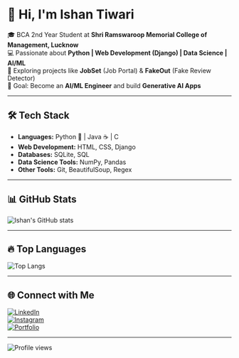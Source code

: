 # 👋 Hi, I'm Ishan Tiwari  

🎓 BCA 2nd Year Student at **Shri Ramswaroop Memorial College of Management, Lucknow**  
💻 Passionate about **Python | Web Development (Django) | Data Science | AI/ML**  
🚀 Exploring projects like **JobSet** (Job Portal) & **FakeOut** (Fake Review Detector)  
🎯 Goal: Become an **AI/ML Engineer** and build **Generative AI Apps**  

---

## 🛠 Tech Stack  
- **Languages:** Python 🐍 | Java ☕ | C  
- **Web Development:** HTML, CSS, Django  
- **Databases:** SQLite, SQL  
- **Data Science Tools:** NumPy, Pandas  
- **Other Tools:** Git, BeautifulSoup, Regex  

---

## 📊 GitHub Stats  
![Ishan's GitHub stats](https://github-readme-stats.vercel.app/api?username=ishantiwariii&show_icons=true&theme=radical)  

---

## 🔥 Top Languages  
![Top Langs](https://github-readme-stats.vercel.app/api/top-langs/?username=ishantiwariii&layout=compact&theme=radical)

---

## 🌐 Connect with Me  
[![LinkedIn](https://img.shields.io/badge/LinkedIn-blue?style=for-the-badge&logo=linkedin)](https://linkedin.com/in/your-link)  
[![Instagram](https://img.shields.io/badge/Instagram-%23E4405F.svg?style=for-the-badge&logo=Instagram&logoColor=white)](https://instagram.com/your-link)  
[![Portfolio](https://img.shields.io/badge/Portfolio-%23000000.svg?style=for-the-badge&logo=firefox&logoColor=white)](https://your-portfolio-link.com)  

---

![Profile views](https://komarev.com/ghpvc/?username=ishantiwariii&color=blueviolet)  
